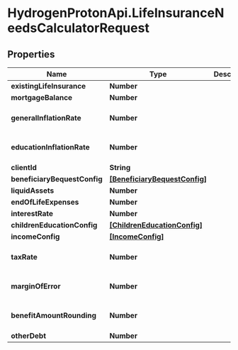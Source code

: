 # HydrogenProtonApi.LifeInsuranceNeedsCalculatorRequest

## Properties
Name | Type | Description | Notes
------------ | ------------- | ------------- | -------------
**existingLifeInsurance** | **Number** |  | [optional] 
**mortgageBalance** | **Number** |  | [optional] 
**generalInflationRate** | **Number** |  | [optional] [default to 0.0]
**educationInflationRate** | **Number** |  | [optional] [default to 0.0]
**clientId** | **String** |  | [optional] 
**beneficiaryBequestConfig** | [**[BeneficiaryBequestConfig]**](BeneficiaryBequestConfig.md) |  | [optional] 
**liquidAssets** | **Number** |  | [optional] 
**endOfLifeExpenses** | **Number** |  | [optional] 
**interestRate** | **Number** |  | 
**childrenEducationConfig** | [**[ChildrenEducationConfig]**](ChildrenEducationConfig.md) |  | [optional] 
**incomeConfig** | [**[IncomeConfig]**](IncomeConfig.md) |  | [optional] 
**taxRate** | **Number** |  | [optional] [default to 0.0]
**marginOfError** | **Number** |  | [optional] [default to 0.0]
**benefitAmountRounding** | **Number** |  | [optional] [default to 0]
**otherDebt** | **Number** |  | [optional] 


